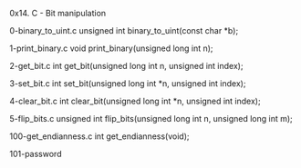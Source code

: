 0x14. C - Bit manipulation

0-binary_to_uint.c unsigned int binary_to_uint(const char *b);

1-print_binary.c void print_binary(unsigned long int n);

2-get_bit.c int get_bit(unsigned long int n, unsigned int index);

3-set_bit.c int set_bit(unsigned long int *n, unsigned int index);

4-clear_bit.c int clear_bit(unsigned long int *n, unsigned int index);

5-flip_bits.c unsigned int flip_bits(unsigned long int n, unsigned long int m);

100-get_endianness.c int get_endianness(void);

101-password
